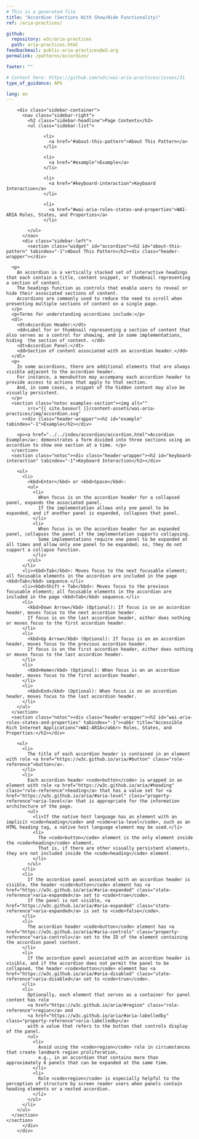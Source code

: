 ```yaml
---
# This is a generated file
title: "Accordion (Sections With Show/Hide Functionality)"
ref: /aria-practices/

github:
  repository: w3c/aria-practices
  path: aria-practices.html
feedbackmail: public-aria-practices@w3.org
permalink: /patterns/accordion/

footer: ""

# Context here: https://github.com/w3c/wai-aria-practices/issues/31
type_of_guidance: APG

lang: en
---
```



<link rel="stylesheet" href="{{ site.baseurl }}/content-assets/wai-aria-practices/styles.css">
<!-- Code highlighting styles -->
<link rel="stylesheet" href="{{ site.baseurl }}/index/css/github.css">

<div>

        <div class="sidebar-container">
          <nav class="sidebar-right">
            <h2 class="sidebar-headline">Page Contents</h2>
            <ul class="sidebar-list">
              
                  <li>
                    <a href="#about-this-pattern">About This Pattern</a>
                  </li>
                 
                  <li>
                    <a href="#example">Example</a>
                  </li>
                 
                  <li>
                    <a href="#keyboard-interaction">Keyboard Interaction</a>
                  </li>
                 
                  <li>
                    <a href="#wai-aria-roles-states-and-properties">WAI-ARIA Roles, States, and Properties</a>
                  </li>
                
            </ul>
          </nav>
          <div class="sidebar-left">
            <section class="widget" id="accordion"><h2 id="about-this-pattern" tabindex="-1">About This Pattern</h2><div class="header-wrapper"></div>
      
      <p>
        An accordion is a vertically stacked set of interactive headings that each contain a title, content snippet, or thumbnail representing a section of content.
        The headings function as controls that enable users to reveal or hide their associated sections of content.
        Accordions are commonly used to reduce the need to scroll when presenting multiple sections of content on a single page.
      </p>
      <p>Terms for understanding accordions include:</p>
      <dl>
        <dt>Accordion Header:</dt>
        <dd>Label for or thumbnail representing a section of content that also serves as a control for showing, and in some implementations, hiding  the section of content. </dd>
        <dt>Accordion Panel:</dt>
        <dd>Section of content associated with an accordion header.</dd>
      </dl>
      <p>
        In some accordions, there are additional elements that are always visible adjacent to the accordion header.
        For instance, a menubutton may accompany each accordion header to provide access to actions that apply to that section.
        And, in some cases, a snippet of the hidden content may also be visually persistent.
      </p>
      <section class="notoc examples-section"><img alt="" 
            src="{{ site.baseurl }}/content-assets/wai-aria-practices/img/accordion.svg"
          ><div class="header-wrapper"><h2 id="example" tabindex="-1">Example</h2></div>
        
        <p><a href="../../index/accordion/accordion.html">Accordion Example</a>: demonstrates a form divided into three sections using an accordion to show one section at a time. </p>
      </section>
      <section class="notoc"><div class="header-wrapper"><h2 id="keyboard-interaction" tabindex="-1">Keyboard Interaction</h2></div>
        
        <ul>
          <li>
            <kbd>Enter</kbd> or <kbd>Space</kbd>:
            <ul>
              <li>
                When focus is on the accordion header for a collapsed panel, expands the associated panel.
                If the implementation allows only one panel to be expanded, and if another panel is expanded, collapses that panel.
              </li>
              <li>
                When focus is on the accordion header for an expanded panel, collapses the panel if the implementation supports collapsing.
                Some implementations require one panel to be expanded at all times and allow only one panel to be expanded; so, they do not support a collapse function.
              </li>
            </ul>
          </li>
          <li><kbd>Tab</kbd>: Moves focus to the next focusable element; all focusable elements in the accordion are included in the page <kbd>Tab</kbd> sequence.</li>
          <li><kbd>Shift + Tab</kbd>: Moves focus to the previous focusable element; all focusable elements in the accordion are included in the page <kbd>Tab</kbd> sequence.</li>
          <li>
            <kbd>Down Arrow</kbd> (Optional): If focus is on an accordion header, moves focus to the next accordion header.
            If focus is on the last accordion header, either does nothing or moves focus to the first accordion header.
          </li>
          <li>
            <kbd>Up Arrow</kbd> (Optional): If focus is on an accordion header, moves focus to the previous accordion header.
            If focus is on the first accordion header, either does nothing or moves focus to the last accordion header.
          </li>
          <li>
            <kbd>Home</kbd> (Optional): When focus is on an accordion header, moves focus to the first accordion header.
          </li>
          <li>
            <kbd>End</kbd> (Optional): When focus is on an accordion header, moves focus to the last accordion header.
          </li>
        </ul>
      </section>
      <section class="notoc"><div class="header-wrapper"><h2 id="wai-aria-roles-states-and-properties" tabindex="-1"><abbr title="Accessible Rich Internet Applications">WAI-ARIA</abbr> Roles, States, and Properties:</h2></div>
        
        <ul>
          <li>
            The title of each accordion header is contained in an element with role <a href="https://w3c.github.io/aria/#button" class="role-reference">button</a>.
          </li>
          <li>
            Each accordion header <code>button</code> is wrapped in an element with role <a href="https://w3c.github.io/aria/#heading" class="role-reference">heading</a> that has a value set for <a href="https://w3c.github.io/aria/#aria-level" class="property-reference">aria-level</a> that is appropriate for the information architecture of the page.
            <ul>
              <li>If the native host language has an element with an implicit <code>heading</code> and <code>aria-level</code>, such as an HTML heading tag, a native host language element may be used.</li>
              <li>
                The <code>button</code> element is the only element inside the <code>heading</code> element.
                That is, if there are other visually persistent elements, they are not included inside the <code>heading</code> element.
              </li>
            </ul>
          </li>
          <li>
            If the accordion panel associated with an accordion header is visible, the header <code>button</code> element has <a href="https://w3c.github.io/aria/#aria-expanded" class="state-reference">aria-expanded</a> set to <code>true</code>.
            If the panel is not visible, <a href="https://w3c.github.io/aria/#aria-expanded" class="state-reference">aria-expanded</a> is set to <code>false</code>.
          </li>
          <li>
            The accordion header <code>button</code> element has <a href="https://w3c.github.io/aria/#aria-controls" class="property-reference">aria-controls</a> set to the ID of the element containing the accordion panel content.
          </li>
          <li>
            If the accordion panel associated with an accordion header is visible, and if the accordion does not permit the panel to be collapsed, the header <code>button</code> element has <a href="https://w3c.github.io/aria/#aria-disabled" class="state-reference">aria-disabled</a> set to <code>true</code>.
          </li>
          <li>
            Optionally, each element that serves as a container for panel content has role
            <a href="https://w3c.github.io/aria/#region" class="role-reference">region</a> and
            <a href="https://w3c.github.io/aria/#aria-labelledby" class="property-reference">aria-labelledby</a>
            with a value that refers to the button that controls display of the panel.
            <ul>
              <li>
                Avoid using the <code>region</code> role in circumstances that create landmark region proliferation,
                e.g., in an accordion that contains more than approximately 6 panels that can be expanded at the same time.
              </li>
              <li>
                Role <code>region</code> is especially helpful to the perception of structure by screen reader users when panels contain heading elements or a nested accordion.
              </li>
            </ul>
          </li>
        </ul>
      </section>
    </section>
          </div>
        </div>
      
</div>
<script>
  var SkipToConfig = {
    settings: {
      skipTo: {
        displayOption: 'popup',
        attachElement: '#site-header',
        colorTheme: 'aria'
      }
    }
  };
</script>
<script src="{{ site.baseurl }}/content-assets/wai-aria-practices/skipto.min.js"></script>

